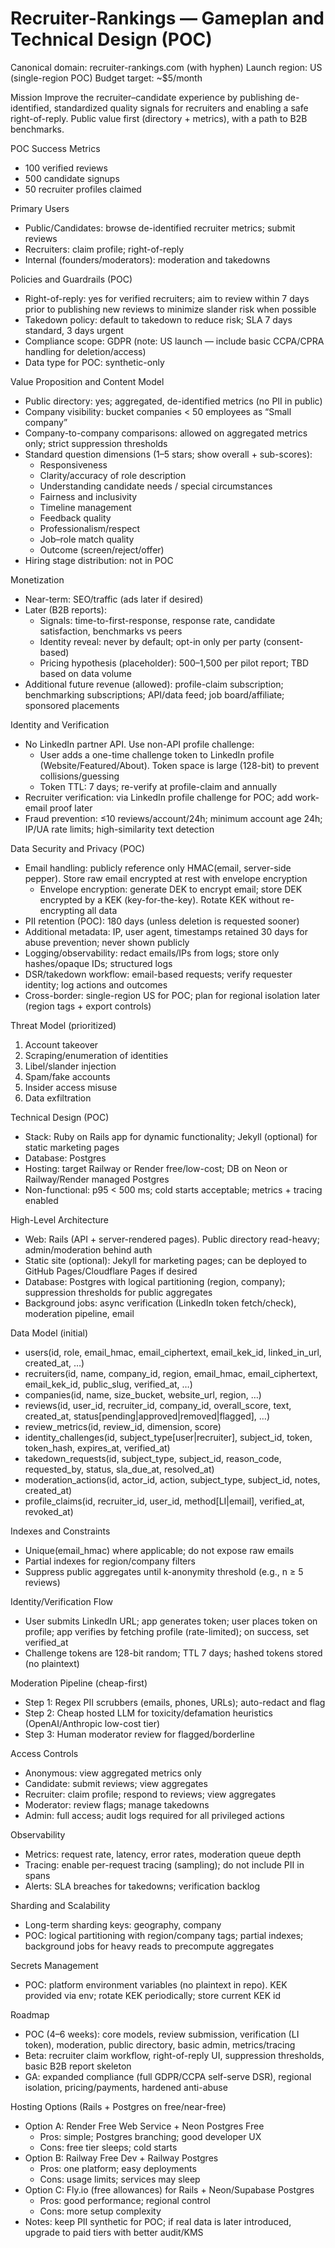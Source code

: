# Recruiter-Rankings — Gameplan and Technical Design (POC)

Canonical domain: recruiter-rankings.com (with hyphen)
Launch region: US (single-region POC)
Budget target: ~$5/month

Mission
Improve the recruiter–candidate experience by publishing de-identified, standardized quality signals for recruiters and enabling a safe right-of-reply. Public value first (directory + metrics), with a path to B2B benchmarks.

POC Success Metrics
- 100 verified reviews
- 500 candidate signups
- 50 recruiter profiles claimed

Primary Users
- Public/Candidates: browse de-identified recruiter metrics; submit reviews
- Recruiters: claim profile; right-of-reply
- Internal (founders/moderators): moderation and takedowns

Policies and Guardrails (POC)
- Right-of-reply: yes for verified recruiters; aim to review within 7 days prior to publishing new reviews to minimize slander risk when possible
- Takedown policy: default to takedown to reduce risk; SLA 7 days standard, 3 days urgent
- Compliance scope: GDPR (note: US launch — include basic CCPA/CPRA handling for deletion/access)
- Data type for POC: synthetic-only

Value Proposition and Content Model
- Public directory: yes; aggregated, de-identified metrics (no PII in public)
- Company visibility: bucket companies < 50 employees as “Small company”
- Company-to-company comparisons: allowed on aggregated metrics only; strict suppression thresholds
- Standard question dimensions (1–5 stars; show overall + sub-scores):
  - Responsiveness
  - Clarity/accuracy of role description
  - Understanding candidate needs / special circumstances
  - Fairness and inclusivity
  - Timeline management
  - Feedback quality
  - Professionalism/respect
  - Job–role match quality
  - Outcome (screen/reject/offer)
- Hiring stage distribution: not in POC

Monetization
- Near-term: SEO/traffic (ads later if desired)
- Later (B2B reports):
  - Signals: time-to-first-response, response rate, candidate satisfaction, benchmarks vs peers
  - Identity reveal: never by default; opt-in only per party (consent-based)
  - Pricing hypothesis (placeholder): $500–$1,500 per pilot report; TBD based on data volume
- Additional future revenue (allowed): profile-claim subscription; benchmarking subscriptions; API/data feed; job board/affiliate; sponsored placements

Identity and Verification
- No LinkedIn partner API. Use non-API profile challenge:
  - User adds a one-time challenge token to LinkedIn profile (Website/Featured/About). Token space is large (128-bit) to prevent collisions/guessing
  - Token TTL: 7 days; re-verify at profile-claim and annually
- Recruiter verification: via LinkedIn profile challenge for POC; add work-email proof later
- Fraud prevention: ≤10 reviews/account/24h; minimum account age 24h; IP/UA rate limits; high-similarity text detection

Data Security and Privacy (POC)
- Email handling: publicly reference only HMAC(email, server-side pepper). Store raw email encrypted at rest with envelope encryption
  - Envelope encryption: generate DEK to encrypt email; store DEK encrypted by a KEK (key-for-the-key). Rotate KEK without re-encrypting all data
- PII retention (POC): 180 days (unless deletion is requested sooner)
- Additional metadata: IP, user agent, timestamps retained 30 days for abuse prevention; never shown publicly
- Logging/observability: redact emails/IPs from logs; store only hashes/opaque IDs; structured logs
- DSR/takedown workflow: email-based requests; verify requester identity; log actions and outcomes
- Cross-border: single-region US for POC; plan for regional isolation later (region tags + export controls)

Threat Model (prioritized)
1) Account takeover
2) Scraping/enumeration of identities
3) Libel/slander injection
4) Spam/fake accounts
5) Insider access misuse
6) Data exfiltration

Technical Design (POC)
- Stack: Ruby on Rails app for dynamic functionality; Jekyll (optional) for static marketing pages
- Database: Postgres
- Hosting: target Railway or Render free/low-cost; DB on Neon or Railway/Render managed Postgres
- Non-functional: p95 < 500 ms; cold starts acceptable; metrics + tracing enabled

High-Level Architecture
- Web: Rails (API + server-rendered pages). Public directory read-heavy; admin/moderation behind auth
- Static site (optional): Jekyll for marketing pages; can be deployed to GitHub Pages/Cloudflare Pages if desired
- Database: Postgres with logical partitioning (region, company); suppression thresholds for public aggregates
- Background jobs: async verification (LinkedIn token fetch/check), moderation pipeline, email

Data Model (initial)
- users(id, role, email_hmac, email_ciphertext, email_kek_id, linked_in_url, created_at, …)
- recruiters(id, name, company_id, region, email_hmac, email_ciphertext, email_kek_id, public_slug, verified_at, …)
- companies(id, name, size_bucket, website_url, region, …)
- reviews(id, user_id, recruiter_id, company_id, overall_score, text, created_at, status[pending|approved|removed|flagged], …)
- review_metrics(id, review_id, dimension, score)
- identity_challenges(id, subject_type[user|recruiter], subject_id, token, token_hash, expires_at, verified_at)
- takedown_requests(id, subject_type, subject_id, reason_code, requested_by, status, sla_due_at, resolved_at)
- moderation_actions(id, actor_id, action, subject_type, subject_id, notes, created_at)
- profile_claims(id, recruiter_id, user_id, method[LI|email], verified_at, revoked_at)

Indexes and Constraints
- Unique(email_hmac) where applicable; do not expose raw emails
- Partial indexes for region/company filters
- Suppress public aggregates until k-anonymity threshold (e.g., n ≥ 5 reviews)

Identity/Verification Flow
- User submits LinkedIn URL; app generates token; user places token on profile; app verifies by fetching profile (rate-limited); on success, set verified_at
- Challenge tokens are 128-bit random; TTL 7 days; hashed tokens stored (no plaintext)

Moderation Pipeline (cheap-first)
- Step 1: Regex PII scrubbers (emails, phones, URLs); auto-redact and flag
- Step 2: Cheap hosted LLM for toxicity/defamation heuristics (OpenAI/Anthropic low-cost tier)
- Step 3: Human moderator review for flagged/borderline

Access Controls
- Anonymous: view aggregated metrics only
- Candidate: submit reviews; view aggregates
- Recruiter: claim profile; respond to reviews; view aggregates
- Moderator: review flags; manage takedowns
- Admin: full access; audit logs required for all privileged actions

Observability
- Metrics: request rate, latency, error rates, moderation queue depth
- Tracing: enable per-request tracing (sampling); do not include PII in spans
- Alerts: SLA breaches for takedowns; verification backlog

Sharding and Scalability
- Long-term sharding keys: geography, company
- POC: logical partitioning with region/company tags; partial indexes; background jobs for heavy reads to precompute aggregates

Secrets Management
- POC: platform environment variables (no plaintext in repo). KEK provided via env; rotate KEK periodically; store current KEK id

Roadmap
- POC (4–6 weeks): core models, review submission, verification (LI token), moderation, public directory, basic admin, metrics/tracing
- Beta: recruiter claim workflow, right-of-reply UI, suppression thresholds, basic B2B report skeleton
- GA: expanded compliance (full GDPR/CCPA self-serve DSR), regional isolation, pricing/payments, hardened anti-abuse

Hosting Options (Rails + Postgres on free/near-free)
- Option A: Render Free Web Service + Neon Postgres Free
  - Pros: simple; Postgres branching; good developer UX
  - Cons: free tier sleeps; cold starts
- Option B: Railway Free Dev + Railway Postgres
  - Pros: one platform; easy deployments
  - Cons: usage limits; services may sleep
- Option C: Fly.io (free allowances) for Rails + Neon/Supabase Postgres
  - Pros: good performance; regional control
  - Cons: more setup complexity
- Notes: keep PII synthetic for POC; if real data is later introduced, upgrade to paid tiers with better audit/KMS
